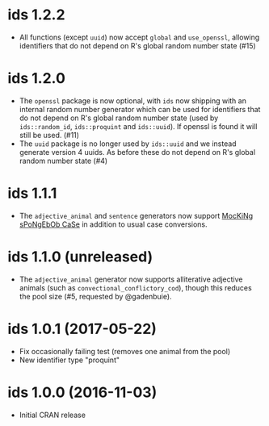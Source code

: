 # ids 1.2.2

* All functions (except `uuid`) now accept `global` and `use_openssl`, allowing identifiers that do not depend on R's global random number state (#15)

# ids 1.2.0

* The `openssl` package is now optional, with `ids` now shipping with an internal random number generator which can be used for identifiers that do not depend on R's global random number state (used by `ids::random_id`, `ids::proquint` and `ids::uuid`). If openssl is found it will still be used. (#11)
* The `uuid` package is no longer used by `ids::uuid` and we instead generate version 4 uuids. As before these do not depend on R's global random number state (#4)

# ids 1.1.1

* The `adjective_animal` and `sentence` generators now support [MocKiNg sPoNgEbOb CaSe](https://knowyourmeme.com/memes/mocking-spongebob) in addition to usual case conversions.

# ids 1.1.0 (unreleased)

* The `adjective_animal` generator now supports alliterative adjective animals (such as `convectional_conflictory_cod`), though this reduces the pool size (#5, requested by @gadenbuie).

# ids 1.0.1 (2017-05-22)

* Fix occasionally failing test (removes one animal from the pool)
* New identifier type "proquint"

# ids 1.0.0 (2016-11-03)

* Initial CRAN release
